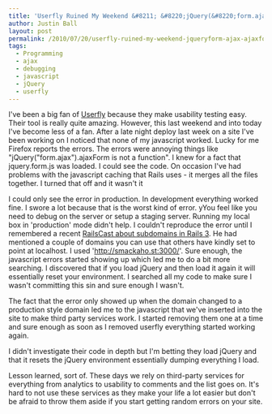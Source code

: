 ```yaml
---
title: 'Userfly Ruined My Weekend &#8211; &#8220;jQuery(&#8220;form.ajax&#8221;).ajaxForm is not a function&#8221;'
author: Justin Ball
layout: post
permalink: /2010/07/20/userfly-ruined-my-weekend-jqueryform-ajax-ajaxform-is-not-a-function/
tags:
  - Programming
  - ajax
  - debugging
  - javascript
  - jQuery
  - userfly
---
```

I've been a big fan of [Userfly][1] because they make usability testing easy. Their tool is really quite amazing. However, this last weekend and into today I've become less of a fan. After a late night deploy last week on a site I've been working on I noticed that none of my javascript worked. Lucky for me Firefox reports the errors. The errors were annoying things like "jQuery("form.ajax").ajaxForm is not a function". I knew for a fact that jquery.form.js was loaded. I could see the code. On occasion I've had problems with the javascript caching that Rails uses - it merges all the files together. I turned that off and it wasn't it

 [1]: http://userfly.com/

I could only see the error in production. In development everything worked fine. I swore a lot because that is the worst kind of error. yYou feel like you need to debug on the server or setup a staging server. Running my local box in 'production' mode didn't help. I couldn't reproduce the error until I remembered a recent [RailsCast about subdomains in Rails 3][2]. He had mentioned a couple of domains you can use that others have kindly set to point at localhost. I used 'http://smackaho.st:3000/'. Sure enough, the javascript errors started showing up which led me to do a bit more searching. I discovered that if you load jQuery and then load it again it will essentially reset your environment. I searched all my code to make sure I wasn't committing this sin and sure enough I wasn't.

 [2]: http://railscasts.com/episodes/221-subdomains-in-rails-3

The fact that the error only showed up when the domain changed to a production style domain led me to the javascript that we've inserted into the site to make third party services work. I started removing them one at a time and sure enough as soon as I removed userfly everything started working again.

I didn't investigate their code in depth but I'm betting they load jQuery and that it resets the jQuery environment essentially dumping everything I load.

Lesson learned, sort of. These days we rely on third-party services for everything from analytics to usability to comments and the list goes on. It's hard to not use these services as they make your life a lot easier but don't be afraid to throw them aside if you start getting random errors on your site.